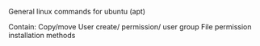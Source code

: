 General linux commands for ubuntu (apt) 

Contain:
Copy/move
User create/ permission/ user group
File permission
installation methods
